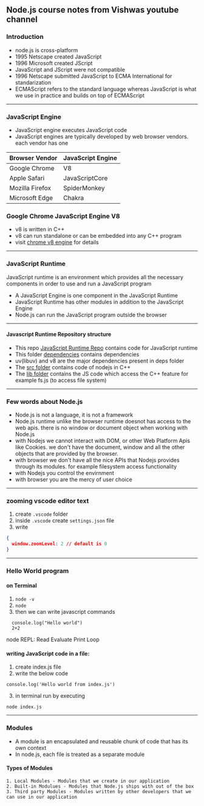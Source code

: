 ## Node.js course notes from Vishwas youtube channel

### Introduction

- node.js is cross-platform
- 1995 Netscape created JavaScript
- 1996 Microsoft created JScript
- JavaScript and JScript were not compatible
- 1996 Netscape submitted JavaScript to ECMA International for standarization
- ECMAScript refers to the standard language whereas JavaScript is what we use in practice and builds on top of ECMAScript

---

### JavaScript Engine

- JavaScript engine executes JavaScript code
- JavaScript engines are typically developed by web browser vendors. each vendor has one

| Browser Vendor  | JavaScript Engine |
| --------------- | ----------------- |
| Google Chrome   | V8                |
| Apple Safari    | JavaScriptCore    |
| Mozilla Firefox | SpiderMonkey      |
| Microsoft Edge  | Chakra            |

### Google Chrome JavaScript Engine V8

- v8 is written in C++
- v8 can run standalone or can be embedded into any C++ program
- visit [chrome v8 engine](https://v8.dev/) for details

---

### JavaScript Runtime

JavaScript runtime is an environment which provides all the necessary components in order to use and run a JavaScript program

- A JavaScript Engine is one component in the JavaScript Runtime
- JavaScript Runtime has other modules in addition to the JavaScript Engine
- Node.js can run the JavaScript program outside the browser

---

#### Javascript Runtime Repository structure

- This repo [JavaScript Runtime Repo](https://github.com/nodejs/node) contains code for JavaScript runtime
- This folder [dependencies](https://github.com/nodejs/node/tree/main/deps) contains dependencies
- uv(libuv) and v8 are the major dependencies present in deps folder
- The [src folder](https://github.com/nodejs/node/tree/main/src) contains code of nodejs in C++
- The [lib folder](https://github.com/nodejs/node/tree/main/lib) contains the JS code which access the C++ feature for example fs.js (to access file system)

---

### Few words about Node.js

- Node.js is not a language, it is not a framework
- Node.js runtime unlike the browser runtime doesnot has access to the web apis. there is no window or document object when working with Node.js
- with Nodejs we cannot interact with DOM, or other Web Platform Apis like Cookies. we don't have the document, window and all the other objects that are provided by the browser.
- with browser we don't have all the nice APIs that Nodejs provides through its modules. for example filesystem access functionality
- with Nodejs you control the envirnment
- with browser you are the mercy of user choice

---

### zooming vscode editor text

1. create `.vscode` folder
2. inside `.vscode` create `settings.json` file
3. write

```json
{
  window.zoomLevel: 2 // default is 0
}
```

---

### Hello World program

#### on Terminal

1. `node -v`
2. `node`
3. then we can write javascript commands

```
  console.log("Hello world")
  2+2
```

node REPL:
Read
Evaluate
Print
Loop

#### writing JavaScript code in a file:

1. create index.js file
2. write the below code

```
console.log('Hello world from index.js')
```

3. in terminal run by executing

```
node index.js
```

---

### Modules

- A module is an encapsulated and reusable chunk of code that has its own context
- In node.js, each file is treated as a separate module

#### Types of Modules

    1. Local Modules - Modules that we create in our application
    2. Built-in Modulues - Modules that Node.js ships with out of the box
    3. Third party Modules - Modules written by other developers that we can use in our application
